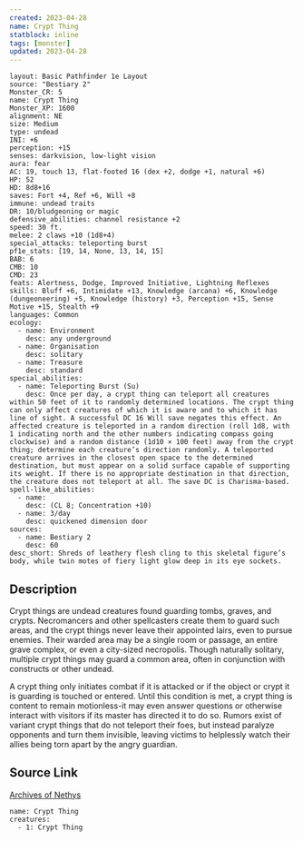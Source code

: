 ```yaml
---
created: 2023-04-28
name: Crypt Thing
statblock: inline
tags: [monster]
updated: 2023-04-28
---
```

```statblock
layout: Basic Pathfinder 1e Layout
source: "Bestiary 2"
Monster_CR: 5
name: Crypt Thing
Monster_XP: 1600
alignment: NE
size: Medium
type: undead
INI: +6
perception: +15
senses: darkvision, low-light vision
aura: fear
AC: 19, touch 13, flat-footed 16 (dex +2, dodge +1, natural +6)
HP: 52
HD: 8d8+16
saves: Fort +4, Ref +6, Will +8
immune: undead traits
DR: 10/bludgeoning or magic
defensive_abilities: channel resistance +2
speed: 30 ft.
melee: 2 claws +10 (1d8+4)
special_attacks: teleporting burst
pf1e_stats: [19, 14, None, 13, 14, 15]
BAB: 6
CMB: 10
CMD: 23
feats: Alertness, Dodge, Improved Initiative, Lightning Reflexes
skills: Bluff +6, Intimidate +13, Knowledge (arcana) +6, Knowledge (dungeoneering) +5, Knowledge (history) +3, Perception +15, Sense Motive +15, Stealth +9
languages: Common
ecology:
  - name: Environment
    desc: any underground
  - name: Organisation
    desc: solitary
  - name: Treasure
    desc: standard
special_abilities:
  - name: Teleporting Burst (Su)
    desc: Once per day, a crypt thing can teleport all creatures within 50 feet of it to randomly determined locations. The crypt thing can only affect creatures of which it is aware and to which it has line of sight. A successful DC 16 Will save negates this effect. An affected creature is teleported in a random direction (roll 1d8, with 1 indicating north and the other numbers indicating compass going clockwise) and a random distance (1d10 × 100 feet) away from the crypt thing; determine each creature’s direction randomly. A teleported creature arrives in the closest open space to the determined destination, but must appear on a solid surface capable of supporting its weight. If there is no appropriate destination in that direction, the creature does not teleport at all. The save DC is Charisma-based.
spell-like_abilities:
  - name:
    desc: (CL 8; Concentration +10)
  - name: 3/day
    desc: quickened dimension door
sources:
  - name: Bestiary 2
    desc: 60
desc_short: Shreds of leathery flesh cling to this skeletal figure’s body, while twin motes of fiery light glow deep in its eye sockets. 
```
## Description
Crypt things are undead creatures found guarding tombs, graves, and crypts. Necromancers and other spellcasters create them to guard such areas, and the crypt things never leave their appointed lairs, even to pursue enemies. Their warded area may be a single room or passage, an entire grave complex, or even a city-sized necropolis. Though naturally solitary, multiple crypt things may guard a common area, often in conjunction with constructs or other undead. 

A crypt thing only initiates combat if it is attacked or if the object or crypt it is guarding is touched or entered. Until this condition is met, a crypt thing is content to remain motionless-it may even answer questions or otherwise interact with visitors if its master has directed it to do so. Rumors exist of variant crypt things that do not teleport their foes, but instead paralyze opponents and turn them invisible, leaving victims to helplessly watch their allies being torn apart by the angry guardian.
## Source Link
[Archives of Nethys](https://aonprd.com/MonsterDisplay.aspx?ItemName=Crypt%20Thing)
```encounter-table
name: Crypt Thing
creatures:
  - 1: Crypt Thing
```
